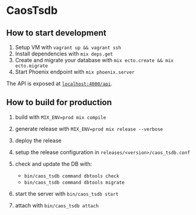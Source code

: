 # CaosTsdb

## How to start development

  1. Setup VM with `vagrant up && vagrant ssh`
  2. Install dependencies with `mix deps.get`
  3. Create and migrate your database with `mix ecto.create && mix ecto.migrate`
  4. Start Phoenix endpoint with `mix phoenix.server`

The API is exposed at [`localhost:4000/api`](http://localhost:4000/api).

## How to build for production

  1. build with `MIX_ENV=prod mix compile`
  2. generate release with `MIX_ENV=prod mix release --verbose`
  3. deploy the release
  4. setup the release configuration in `releases/<version>/caos_tsdb.conf`
  5. check and update the DB with:
      - `bin/caos_tsdb command dbtools check`
      - `bin/caos_tsdb command dbtools migrate`

  5. start the server with `bin/caos_tsdb start`
  6. attach with `bin/caos_tsdb attach`
